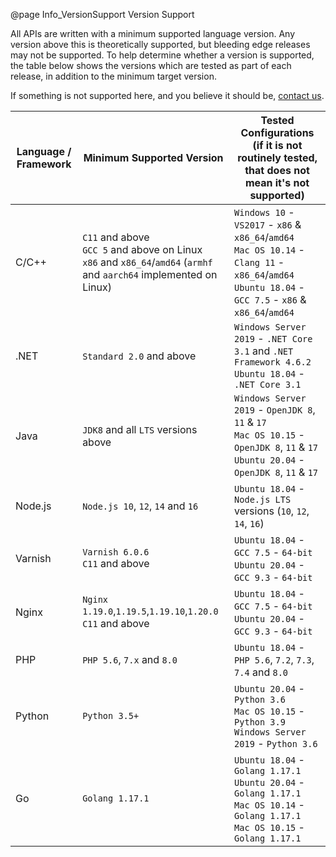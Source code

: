 @page Info_VersionSupport Version Support

All APIs are written with a minimum supported language version. Any version above this is theoretically supported, but bleeding edge releases may not be supported. To help determine whether a version is supported, the table below shows the versions which are tested as part of each release, in addition to the minimum target version.

If something is not supported here, and you believe it should be, [contact us](mailto:support@51degrees.com).

|Language / Framework|Minimum Supported Version|Tested Configurations (if it is not routinely tested, that does not mean it's not supported)|
|---|---|---|
|C/C++  |`C11` and above<BR>`GCC 5` and above on Linux<BR>`x86` and `x86_64`/`amd64` (`armhf` and `aarch64` implemented on Linux)|`Windows 10` - `VS2017` - `x86` & `x86_64`/`amd64`<BR>`Mac OS 10.14` - `Clang 11` - `x86_64`/`amd64`<BR>`Ubuntu 18.04` - `GCC 7.5` - `x86` & `x86_64`/`amd64`|
|.NET   |`Standard 2.0` and above        |`Windows Server 2019` - `.NET Core 3.1` and `.NET Framework 4.6.2`<BR>`Ubuntu 18.04` - `.NET Core 3.1`|
|Java   |`JDK8` and all `LTS` versions above|`Windows Server 2019` - `OpenJDK 8`, `11` & `17`<BR>`Mac OS 10.15` - `OpenJDK 8`, `11` & `17`<BR>`Ubuntu 20.04` - `OpenJDK 8`, `11` & `17`| 
|Node.js|`Node.js 10`, `12`, `14` and `16`          |`Ubuntu 18.04` - `Node.js LTS` versions (`10`, `12`, `14`, `16`)|
|Varnish|`Varnish 6.0.6`<BR>`C11` and above|`Ubuntu 18.04` - `GCC 7.5` - `64-bit`<BR>`Ubuntu 20.04` - `GCC 9.3` - `64-bit`|
|Nginx  |`Nginx 1.19.0`,`1.19.5`,`1.19.10`,`1.20.0`<BR>`C11` and above|`Ubuntu 18.04` - `GCC 7.5` - `64-bit`<BR>`Ubuntu 20.04` - `GCC 9.3` - `64-bit`|
|PHP    |`PHP 5.6`, `7.x` and `8.0`        |`Ubuntu 18.04` - `PHP 5.6`, `7.2`, `7.3`, `7.4` and `8.0`|
|Python |`Python 3.5+`                   |`Ubuntu 20.04` - `Python 3.6`<BR>`Mac OS 10.15` - `Python 3.9`<BR>`Windows Server 2019` - `Python 3.6`|
|Go     |`Golang 1.17.1`                   |`Ubuntu 18.04` - `Golang 1.17.1`<BR>`Ubuntu 20.04` - `Golang 1.17.1`<BR>`Mac OS 10.14` - `Golang 1.17.1`<BR>`Mac OS 10.15` - `Golang 1.17.1`|